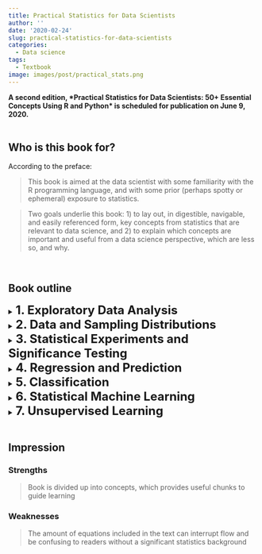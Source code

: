 ```yaml
---
title: Practical Statistics for Data Scientists
author: ''
date: '2020-02-24'
slug: practical-statistics-for-data-scientists
categories:
  - Data science
tags:
  - Textbook
image: images/post/practical_stats.png
---
```



<div class="alert alert-success">
  <strong>A second edition, *Practical Statistics for Data Scientists: 50+ Essential Concepts Using R and Python* is scheduled for publication on June 9, 2020.</strong>    
</div>
                               
 
 
<br>

## Who is this book for?

According to the preface:

<blockquote>This book is aimed at the data scientist with some familiarity with the R
programming language, and with some prior (perhaps spotty or ephemeral)
exposure to statistics.</blockquote>

<blockquote>
Two goals underlie this book: 1) to lay out, in digestible, navigable, and easily referenced form, key concepts from statistics that are relevant to data science, and 2) to explain which concepts are important and useful from a data science perspective, which are less so, and why. 
</blockquote>


<br>

## Book outline

<details>
    <summary><b><font size='+2'>1. Exploratory Data Analysis</font></b></summary>
    <ul>
      <li>Elements of Structured Data</li>
      <li>Rectangular Data</li>
      <li>Estimates of Location</li>
      <li>Estimates of Variability</li>
      <li>Exploring the Data Distribution</li>
      <li>Exploring Binary and Categorical Data</li>
      <li>Correlation</li>
      <li>Exploring Two or More Variables</li>
      <li>Summary</li>
    </ul>
</details>
<details>
    <summary><b><font size='+2'>2. Data and Sampling Distributions</font></b></summary>
    <ul>
      <li>Random Sampling and Sample Bias</li>
      <li>Selection Bias</li>
      <li>Sampling Distribution of a Statistic</li>
      <li>The Bootstrap</li>
      <li>Confidence Intervals</li>
      <li>Normal Distribution</li>
      <li>Long-Tailed Distributions</li>
      <li>Student's t-Distribution</li>
      <li>Binomial Distribution</li>
      <li>Poisson and Related Distributions</li>
      <li>Summary</li>
    </ul>
</details>
<details>
    <summary><b><font size='+2'>3. Statistical Experiments and Significance Testing</font></b></summary>
    <ul>
      <li>A/B Testing</li>
      <li>Hypothesis Tests</li>
      <li>Resampling</li>
      <li>Statistical Significance and P-values</li>
      <li>t-Tests</li>
      <li>Multiple Testing</li>
      <li>Degrees of Freedom</li>
      <li>ANOVA</li>
      <li>Chi-Square Test</li>
      <li>Multi-Arm Bandit Algorithm</li>
      <li>Power and Sample Size</li>
      <li>Summary</li>
    </ul>
</details>
<details>
    <summary><b><font size='+2'>4. Regression and Prediction</font></b></summary>
    <ul>
      <li>Simple Linear Regression</li>
      <li>Multiple Linear Regression</li>
      <li>Prediction Using Regression</li>
      <li>Factor Variables in Regression</li>
      <li>Interpreting the Regression Equation</li>
      <li>Testing the Assumptions: Regression Diagnostics</li>
      <li>Polynomial and Spline Regression</li>
      <li>Summary</li>
    </ul>
</details>
<details>
    <summary><b><font size='+2'>5. Classification</font></b></summary>
    <ul>
      <li>Naive Bayes</li>
      <li>Discriminant Analysis</li>
      <li>Logistic Regression</li>
      <li>Evaluating Classification Models</li>
      <li>Strategies for Imbalanced Data</li>
      <li>Summary</li>
    </ul>
</details>
<details>
    <summary><b><font size='+2'>6. Statistical Machine Learning</font></b></summary>
    <ul>
      <li>K-Nearest Neighbours</li>
      <li>Tree Models</li>
      <li>Bagging and the Random Forest</li>
      <li>Boosting</li>
    </ul>
</details>
<details>
    <summary><b><font size='+2'>7. Unsupervised Learning</font></b></summary>
    <ul>
      <li>Principal Components Analysis</li>
      <li>K-Means Clustering</li>
      <li>Hierarchical Clustering</li>
      <li>Model-Based Clustering</li>
      <li>Scaling and Categorical Variables</li>
      <li>Summary</li>
    </ul>
</details>


<br>

## Impression
 
### Strengths

> Book is divided up into concepts, which provides useful chunks to guide learning


### Weaknesses

> The amount of equations included in the text can interrupt flow and be confusing to readers without a significant statistics background
 
 
<br>
 






 

